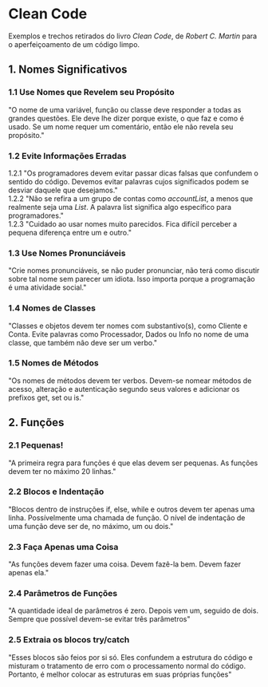 <h1> <b> Clean Code </b> </h1>

Exemplos e trechos retirados do livro <i>Clean Code</i>, de <i>Robert C. Martin</i> para o aperfeiçoamento de um código limpo.

<h2> <b> 1. Nomes Significativos </b> </h2>

<h3> <b> 1.1 Use Nomes que Revelem seu Propósito </b> </h3>

"O nome de uma variável, função ou classe deve responder a todas as grandes questões. Ele deve lhe dizer porque existe, o que faz e como é usado. Se um nome requer um comentário, então ele não revela seu propósito."

<h3> <b> 1.2 Evite Informações Erradas </b> </h3>

1.2.1 "Os programadores devem evitar passar dicas falsas que confundem o sentido do código. Devemos evitar palavras cujos significados podem se desviar daquele que desejamos."</br>
1.2.2 "Não se refira a um grupo de contas como <i>accountList</i>, a menos que realmente seja uma <i>List</i>. A palavra list significa algo específico para programadores."</br>
1.2.3 "Cuidado ao usar nomes muito parecidos. Fica difícil perceber a pequena diferença entre um e outro."</br>

<h3> <b> 1.3 Use Nomes Pronunciáveis </b> </h3>

"Crie nomes pronunciáveis, se não puder pronunciar, não terá como discutir sobre tal nome sem parecer um idiota. Isso importa porque a programação é uma atividade social."

<h3> <b> 1.4 Nomes de Classes </b> </h3>

"Classes e objetos devem ter nomes com substantivo(s), como Cliente e Conta. Evite palavras como Processador, Dados ou Info no nome de uma classe, que também não deve ser um verbo."

<h3> <b> 1.5 Nomes de Métodos </b> </h3>

"Os nomes de métodos devem ter verbos. Devem-se nomear métodos de acesso, alteração e autenticação segundo seus valores e adicionar os prefixos get, set ou is."

<h2> <b> 2. Funções </b> </h2>

<h3> <b> 2.1 Pequenas! </b> </h3>

"A primeira regra para funções é que elas devem ser pequenas. As funções devem ter no máximo 20 linhas."

<h3> <b> 2.2 Blocos e Indentação </b> </h3>

"Blocos dentro de instruções if, else, while e outros devem ter apenas uma linha. Possívelmente uma chamada de função. O nível de indentação de uma função deve ser de, no máximo, um ou dois."

<h3> <b> 2.3 Faça Apenas uma Coisa </b> </h3>

"As funções devem fazer uma coisa. Devem fazê-la bem. Devem fazer apenas ela."

<h3> <b> 2.4 Parâmetros de Funções </b> </h3>

"A quantidade ideal de parâmetros é zero. Depois vem um, seguido de dois. Sempre que possível devem-se evitar três parâmetros"

<h3> <b> 2.5 Extraia os blocos try/catch </b> </h3>

"Esses blocos são feios por si só. Eles confundem a estrutura do código e misturam o tratamento de erro com o processamento normal do código. Portanto, é melhor colocar as estruturas em suas próprias funções"
